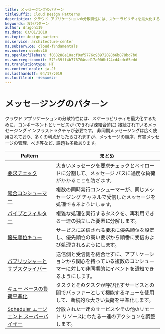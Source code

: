 ```yaml
---
title: メッセージングのパターン
titleSuffix: Cloud Design Patterns
description: クラウド アプリケーションの分散特性には、スケーラビリティを最大化するために、コンポーネントとサービスが (できれば疎結合的に) 接続されているメッセージング インフラストラクチャが必要です。 非同期メッセージングは広く使用されており、多くの利点がもたらされますが、メッセージの順序、有害メッセージの管理、べき等など、課題も多数あります。
keywords: 設計パターン
author: dragon119
ms.date: 03/01/2018
ms.topic: design-pattern
ms.service: architecture-center
ms.subservice: cloud-fundamentals
ms.custom: seodec18
ms.openlocfilehash: f838288e10acf9af5776c93972028b6b878bd7b0
ms.sourcegitcommit: 579c39ff4b776704ead17a006bf24cd4cdc65edd
ms.translationtype: HT
ms.contentlocale: ja-JP
ms.lasthandoff: 04/17/2019
ms.locfileid: "59640670"
---
```

# <a name="messaging-patterns"></a>メッセージングのパターン

クラウド アプリケーションの分散特性には、スケーラビリティを最大化するために、コンポーネントとサービスが (できれば疎結合的に) 接続されているメッセージング インフラストラクチャが必要です。 非同期メッセージングは広く使用されており、多くの利点がもたらされますが、メッセージの順序、有害メッセージの管理、べき等など、課題も多数あります。

| Pattern | まとめ |
| ------- | ------- |
| [要求チェック](../claim-check.md) | 大きいメッセージを要求チェックとペイロードに分割して、メッセージ バスに過度な負荷がかかることを防ぎます。 |
| [競合コンシューマー](../competing-consumers.md) | 複数の同時実行コンシューマーが、同じメッセージング チャネルで受信したメッセージを処理できるようにします。 |
| [パイプとフィルター](../pipes-and-filters.md) | 複雑な処理を実行するタスクを、再利用できる一連の独立した要素に分解します。 |
| [優先順位キュー](../priority-queue.md) | サービスに送信される要求に優先順位を設定し、優先順位の高い要求から順番に受信および処理されるようにします。 |
| [パブリッシャーとサブスクライバー](../publisher-subscriber.md) | 送信側と受信側を結合せずに、アプリケーションから関心を持っている複数のコンシューマーに対して非同期的にイベントを通知できるようにします。 |
| [キュー ベースの負荷平準化](../queue-based-load-leveling.md) | タスクとそのタスクが呼び出すサービスとの間でバッファーとして機能するキューを使用して、断続的な大きい負荷を平準化します。 |
| [Scheduler エージェント スーパーバイザー](../scheduler-agent-supervisor.md) | 分散された一連のサービスやその他のリモート リソースにわたる一連のアクションを調整します。 |
